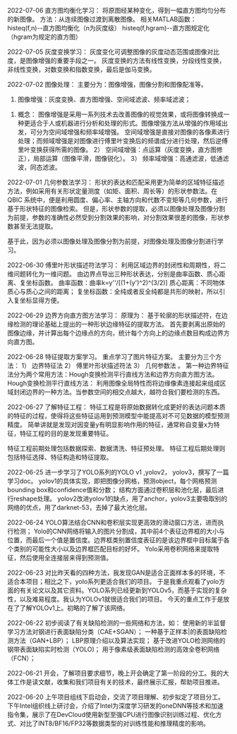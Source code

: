 2022-07-06
直方图均衡化学习：
将原图经某种变化，得到一幅直方图均匀分布的新图像。
方法：从连续图像过渡到离散图像。
相关MATLAB函数：
histeq(f,n)--直方图均衡化（n为灰度级）
histeq(f,hgram)--直方图规定化（hgram为规定的直方图）

2022-07-05
灰度变换学习：
灰度变化可调整图像的灰度动态范围或图像对比度，是图像增强的重要手段之一。
灰度变换的方法有线性变换，分段线性变换，非线性变换，对数变换和指数变换，最后是伽马变换。

2022-07-02
图像处理：
主要分为：图像增强，图像分割和图像配准等。
1.	图像增强：灰度变换、直方图增强、空间域滤波、频率域滤波；
1)	概念：
图像增强是采用一系列技术去改善图像的视觉效果，或将图像转换成一种更适合于人或机器进行分析和处理的形式。图像增强方法从增强的作用域出发，可分为空间域增强和频率域增强。
空间域增强是直接对图像的各像素进行处理；而频域增强是对图像进行傅里叶变换后的频谱成分进行处理，然后逆傅里叶变换获得所需的图像。
2）	空间域增强：点运算（灰度变换，直方图修正），局部运算（图像平滑，图像锐化）。
3）	频率域增强：高通滤波，低通滤波，同态滤波。

2022-07-01
几何参数法学习：
形状的表达和匹配采用更为简单的区域特征描述方法，例如采用有关形状定量测度（如矩、面积、周长等）的形状参数法。在 QBIC 系统中，便是利用圆度、偏心率、主轴方向和代数不变矩等几何参数，进行基于形状特征的图像检索。
但是，形状参数的提取，必须以图像处理及图像分割为前提，参数的准确性必然受到分割效果的影响，对分割效果很差的图像，形状参数甚至无法提取。

基于此，因为必须以图像处理及图像分割为前提，对图像处理及图像分割进行学习。

2022-06-30
傅里叶形状描述符法学习：
利用区域边界的封闭性和周期性，将二维问题转化为一维问题。
由边界点导出三种形状表达，分别是曲率函数、质心距离、复坐标函数。
曲率函数：曲率k=y''/[(1+(y')^2)^(3/2)]
质心距离：不同物体质心与质心之间的距离；
复坐标函数：全纯或者反全纯都是共形的映射，所以引入复坐标显得方便。


2022-06-29
边界方向直方图方法学习：
原理为：
基于轮廓的形状描述符，在边缘检测的理论基础上提出的一种形状边缘特征的提取方法。
首先要剥离出原始的图像边缘，并计算出每个边缘点的方向，统计每个方向上的边缘点数目构成边界方向直方图。


2022-06-28
特征提取方案学习。
重点学习了图片特征方案。
主要分为三个方法：
1）	边界特征法
2）	傅里叶形状描述符法
3）	几何参数法
。
第一种边界特征法分为两个常用方法：Hough变换检测平行直线方法和边界方向直方图方法。
Hough变换检测平行直线方法：
利用图像全局特性而将边缘像素连接起来组成区域封闭边界的一种方法。当参数空间的相交点越大，越符合我们要检测的东西。

2022-06-27
了解特征工程：
特征工程是将原始数据转化成更好的表达问题本质的特征的过程，使得将这些特征运用到预测模型中能提高对不可见数据的模型预测精度。
简单讲就是发现对因变量y有明显影响作用的特征，通常称自变量x为特征，特征工程的目的是发现重要特征。

特征工程前期处理包括数据探索、数据清洗、特征预处理。
特征工程后期处理则包括特征选择、特征构造和特征提取。

2022-06-25
进一步学习了YOLO系列的YOLO v1 ,yolov2， yolov3，撰写了一篇学习doc。
yolov1的具体实现，即把图像分网格，预测object，每个网格预测bounding box和confidence值和分数；
结构方面通过卷积层和池化层，最后进行reshape处理。
yolov2改进yolov1的缺点，用了anchor，yolov3主要吸取别的网络的优点，用了darknet-53，去掉了最大池化层。


2022-06-24
YOLO算法结合CNN和卷积层实现更高效的滑动窗口方法，进而执行检测；
Yolo的CNN网络将输入的图片分割成，其中前4个表征边界框的大小与位置，而最后一个值是置信度。边界框类别置信度表征的是该边界框中目标属于各个类别的可能性大小以及边界框匹配目标的好坏。
Yolo采用卷积网络来提取特征，然后使用全连接层来得到预测值。

2022-06-23
对比昨天看的四种方法，我发现GAN是适合正面样本多的环境，不适合本项目；相比之下，yolo系列更适合我们的项目。
于是我重点观看了yolo方面的有关论文以及其它资料。YOLO系列已经更新到YOLOv5，而基于实现的复杂性，以及难易程度。我认为YOLOv1就很适合我们的项目。
今天的重点工作于是放在了了解YOLOv1上。初略的了解了该网络。

2022-06-22
初步阅读了有关缺陷检测的一些网络和方法，如：
使用新的半监督学习方法对钢进行表面缺陷分类（CAE+SGAN）；
一种基于正样本|的表面缺陷检测方法（GAN+LBP）；
 LBP原理介绍以及算法实现； 
基于改进YOLO检测网络的钢带表面缺陷实时检测（YOLO)；
用于像素级表面缺陷检测的高效全卷积网络（FCN）；

2022-06-21
开会，了解项目要求细节，晚上开会确定了第一阶段的分工。我的大体工作是读文献，收集和我们项目有关的技术，最终展示汇报，帮助项目推进。

2022-06-20
上午项目组线下启动会，交流了项目理解、初步拟定了项目分工。
下午Intel组织线上研讨会，介绍了Intel为深度学习研发的oneDNN等技术和加速指令集，展示了在DevCloud使用新型至强CPU进行图像识别训练过程、优化方式、对比了INT8/BF16/FP32等数据类型的对训练性能和推理精度的影响。
